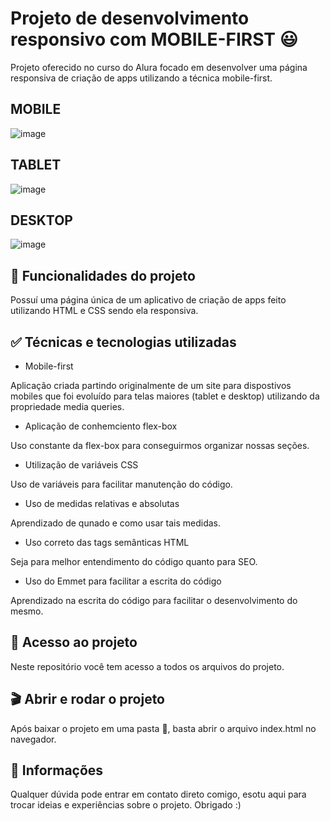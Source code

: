 # Projeto de desenvolvimento responsivo com MOBILE-FIRST 😃

Projeto oferecido no curso do Alura focado em desenvolver uma página responsiva de criação de apps utilizando a técnica mobile-first.

## MOBILE

![image](https://github.com/joaohcorrales/Apeperia/assets/90198535/4c21126a-684e-4e51-af71-cff0b1f5d0de)

## TABLET

![image](https://github.com/joaohcorrales/Apeperia/assets/90198535/31a5c0c1-358d-4f8f-a2f4-deee61e89ebc)

## DESKTOP

![image](https://github.com/joaohcorrales/Apeperia/assets/90198535/dde23579-fe6f-419a-a589-cee2df0818e2)

## 🔨 Funcionalidades do projeto

Possuí uma página única de um aplicativo de criação de apps feito utilizando HTML e CSS sendo ela responsiva.

## ✅ Técnicas e tecnologias utilizadas

- Mobile-first

Aplicação criada partindo originalmente de um site para dispostivos mobiles que foi evoluído para telas maiores (tablet e desktop) utilizando da propriedade media queries.

- Aplicação de conhemciento flex-box

Uso constante da flex-box para conseguirmos organizar nossas seções.

- Utilização de variáveis CSS

Uso de variáveis para facilitar manutenção do código.

- Uso de medidas relativas e absolutas

Aprendizado de qunado e como usar tais medidas.

- Uso correto das tags semânticas HTML

Seja para melhor entendimento do código quanto para SEO.

- Uso do Emmet para facilitar a escrita do código

Aprendizado na escrita do código para facilitar o desenvolvimento do mesmo.

## 📁 Acesso ao projeto

Neste repositório você tem acesso a todos os arquivos do projeto.

## 🎬 Abrir e rodar o projeto

Após baixar o projeto em uma pasta 📁, basta abrir o arquivo index.html no navegador.

## 🚩 Informações

Qualquer dúvida pode entrar em contato direto comigo, esotu aqui para trocar ideias e experiências sobre o projeto. Obrigado :)